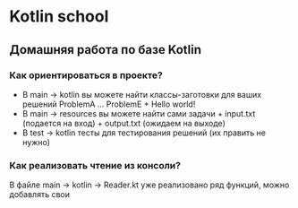 # Kotlin school
## Домашняя работа по базе Kotlin
### Как ориентироваться в проекте?
* В main -> kotlin вы можете найти классы-заготовки для ваших решений ProblemA ... ProblemE + Hello world!
* В main -> resources вы можете найти сами задачи + input.txt (подается на вход) + output.txt (ожидаем на выходе)
* В test -> kotlin тесты для тестирования решений (их править не нужно)
### Как реализовать чтение из консоли?
В файле main -> kotlin -> Reader.kt уже реализовано ряд функций, можно добавлять свои




